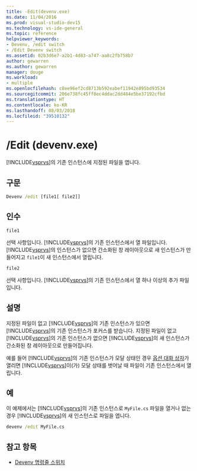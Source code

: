 ```yaml
---
title: -Edit(devenv.exe)
ms.date: 11/04/2016
ms.prod: visual-studio-dev15
ms.technology: vs-ide-general
ms.topic: reference
helpviewer_keywords:
- Devenv, /edit switch
- /Edit Devenv switch
ms.assetid: 02b3d6e7-a2b1-4d83-a747-aa8c2fb758b7
author: gewarren
ms.author: gewarren
manager: douge
ms.workload:
- multiple
ms.openlocfilehash: c8ee96ef2cd8713b592eabef11942e895bd93534
ms.sourcegitcommit: 206e738fc45ff8ec4ddac2dd484e5be37192cfbd
ms.translationtype: HT
ms.contentlocale: ko-KR
ms.lasthandoff: 08/03/2018
ms.locfileid: "39510132"
---
```

# <a name="edit-devenvexe"></a>/Edit (devenv.exe)
[!INCLUDE[vsprvs](../../code-quality/includes/vsprvs_md.md)]의 기존 인스턴스에 지정된 파일을 엽니다.

## <a name="syntax"></a>구문

```cmd
Devenv /edit [file1[ file2]]
```

## <a name="arguments"></a>인수
 `file1`

 선택 사항입니다. [!INCLUDE[vsprvs](../../code-quality/includes/vsprvs_md.md)]의 기존 인스턴스에서 열 파일입니다. [!INCLUDE[vsprvs](../../code-quality/includes/vsprvs_md.md)]의 인스턴스가 없으면 간소화된 창 레이아웃으로 새 인스턴스가 만들어지고 `file1`이 새 인스턴스에서 열립니다.

 `file2`

 선택 사항입니다. [!INCLUDE[vsprvs](../../code-quality/includes/vsprvs_md.md)]의 기존 인스턴스에서 열 하나 이상의 추가 파일입니다.

## <a name="remarks"></a>설명
 지정된 파일이 없고 [!INCLUDE[vsprvs](../../code-quality/includes/vsprvs_md.md)]의 기존 인스턴스가 있으면 [!INCLUDE[vsprvs](../../code-quality/includes/vsprvs_md.md)]의 기존 인스턴스가 포커스를 받습니다. 지정된 파일이 없고 [!INCLUDE[vsprvs](../../code-quality/includes/vsprvs_md.md)]의 기존 인스턴스가 없으면 [!INCLUDE[vsprvs](../../code-quality/includes/vsprvs_md.md)]의 새 인스턴스가 간소화된 창 레이아웃으로 만들어집니다.

 예를 들어 [!INCLUDE[vsprvs](../../code-quality/includes/vsprvs_md.md)]의 기존 인스턴스가 모달 상태인 경우 [옵션 대화 상자](../../ide/reference/options-dialog-box-visual-studio.md)가 열리면 [!INCLUDE[vsprvs](../../code-quality/includes/vsprvs_md.md)]이(가) 모달 상태를 벗어날 때 파일이 기존 인스턴스에서 열립니다.

## <a name="example"></a>예
 이 예제에서는 [!INCLUDE[vsprvs](../../code-quality/includes/vsprvs_md.md)]의 기존 인스턴스로 `MyFile.cs` 파일을 열거나 없는 경우 [!INCLUDE[vsprvs](../../code-quality/includes/vsprvs_md.md)]의 새 인스턴스로 파일을 엽니다.

```cmd
devenv /edit MyFile.cs
```

## <a name="see-also"></a>참고 항목

- [Devenv 명령줄 스위치](../../ide/reference/devenv-command-line-switches.md)